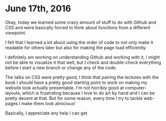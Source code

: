 # June 17th, 2016

Okay, today we learned some crazy amount of stuff to do with Github and CSS and were basically forced to think about functions from a different viewpoint.

I felt that I learned a lot about using the order of code to not only make it readable for others later but also for making the page load efficiently.

I definitely am working on understanding Github and working with it, I might not be able to visualize it that well, but I check and double-check everything before I start a new branch or change any of the code.

The talks on CSS were pretty good, I think that pairing the lectures with the book I should have a pretty good starting point to work on making my website look actually presentable. I'm not horribly good at computer-layouts, which is frustrating because I love to do art by hand and I can be pretty decent at that. But for some reason, every time I try to tackle web-pages I make them look atrocious!

Basically, I appreciate any help I can get.
